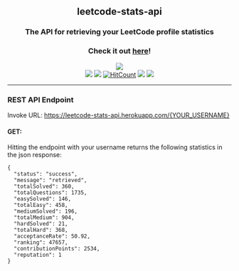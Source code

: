 <h2 align="center">leetcode-stats-api</h2>
<h3 align="center">The API for retrieving your LeetCode profile statistics</h3>

<h3 align="center">Check it out <a href="https://leetcode-stats-api.herokuapp.com/">here</a>!</h3>

<p align="center">
  <a href=https://forthebadge.com>
    <img src="https://forthebadge.com/images/badges/built-with-grammas-recipe.svg"></a>
  </br>
  <a href="https://leetcode-stats-api.herokuapp.com/">
    <img src="https://pyheroku-badge.herokuapp.com/?app=leetcode-stats-api"></a>
  <a href=https://travis-ci.com/JeremyTsaii/leetcode-stats-api>
    <img src="https://travis-ci.com/JeremyTsaii/leetcode-stats-api.svg?branch=main"></a>
  <a href=http://hits.dwyl.com/jeremytsaii/leetcode-stats-api>
    <img alt="HitCount" src=http://hits.dwyl.com/jeremytsaii/leetcode-stats-api.svg></a>
  <a href=https://github.com/dwyl/esta/issues>
    <img src="https://img.shields.io/badge/contributions-welcome-brightgreen.svg?style=flat"></a>
  <a href=https://opensource.org/licenses/MIT>
    <img src=https://img.shields.io/badge/License-MIT-yellow.svg></a>
</p>

***

### REST API Endpoint

Invoke URL: https://leetcode-stats-api.herokuapp.com/{YOUR_USERNAME}

#### GET:
Hitting the endpoint with your username returns the following statistics in the json response:
```
{
  "status": "success",
  "message": "retrieved",
  "totalSolved": 360,
  "totalQuestions": 1735,
  "easySolved": 146,
  "totalEasy": 458,
  "mediumSolved": 196,
  "totalMedium": 904,
  "hardSolved": 21,
  "totalHard": 368,
  "acceptanceRate": 50.92,
  "ranking": 47657,
  "contributionPoints": 2534,
  "reputation": 1
}
```

